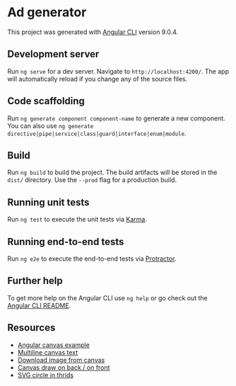 # Ad generator

This project was generated with [Angular CLI](https://github.com/angular/angular-cli) version 9.0.4.

## Development server

Run `ng serve` for a dev server. Navigate to `http://localhost:4200/`. The app will automatically reload if you change any of the source files.

## Code scaffolding

Run `ng generate component component-name` to generate a new component. You can also use `ng generate directive|pipe|service|class|guard|interface|enum|module`.

## Build

Run `ng build` to build the project. The build artifacts will be stored in the `dist/` directory. Use the `--prod` flag for a production build.

## Running unit tests

Run `ng test` to execute the unit tests via [Karma](https://karma-runner.github.io).

## Running end-to-end tests

Run `ng e2e` to execute the end-to-end tests via [Protractor](http://www.protractortest.org/).

## Further help

To get more help on the Angular CLI use `ng help` or go check out the [Angular CLI README](https://github.com/angular/angular-cli/blob/master/README.md).

## Resources

- [Angular canvas example](https://stackblitz.com/edit/drawing-on-canvas-angular)
- [Multiline canvas text](https://codepen.io/nishiohirokazu/pen/jjNyye)
- [Download image from canvas](https://codepen.io/joseluisq/pen/mnkLu?css-preprocessor=none)
- [Canvas draw on back / on front](https://stackoverflow.com/a/16388454)
- [SVG circle in thrids](https://codepen.io/hari_shanx/pen/NRyPBz)
